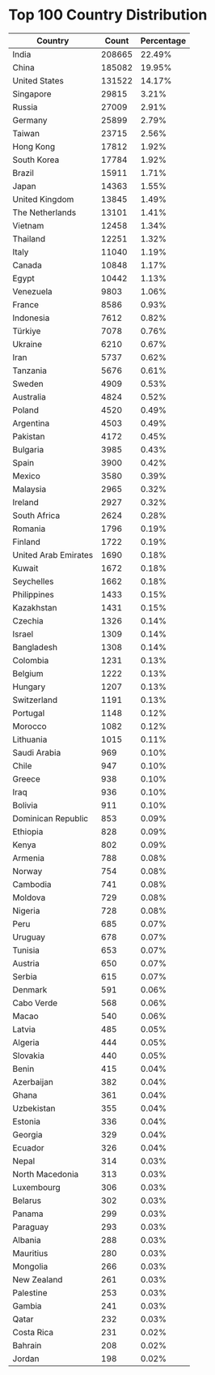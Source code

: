# Top 100 Country Distribution
| Country | Count | Percentage |
|----|----|----|
| India | 208665 | 22.49% |
| China | 185082 | 19.95% |
| United States | 131522 | 14.17% |
| Singapore | 29815 | 3.21% |
| Russia | 27009 | 2.91% |
| Germany | 25899 | 2.79% |
| Taiwan | 23715 | 2.56% |
| Hong Kong | 17812 | 1.92% |
| South Korea | 17784 | 1.92% |
| Brazil | 15911 | 1.71% |
| Japan | 14363 | 1.55% |
| United Kingdom | 13845 | 1.49% |
| The Netherlands | 13101 | 1.41% |
| Vietnam | 12458 | 1.34% |
| Thailand | 12251 | 1.32% |
| Italy | 11040 | 1.19% |
| Canada | 10848 | 1.17% |
| Egypt | 10442 | 1.13% |
| Venezuela | 9803 | 1.06% |
| France | 8586 | 0.93% |
| Indonesia | 7612 | 0.82% |
| Türkiye | 7078 | 0.76% |
| Ukraine | 6210 | 0.67% |
| Iran | 5737 | 0.62% |
| Tanzania | 5676 | 0.61% |
| Sweden | 4909 | 0.53% |
| Australia | 4824 | 0.52% |
| Poland | 4520 | 0.49% |
| Argentina | 4503 | 0.49% |
| Pakistan | 4172 | 0.45% |
| Bulgaria | 3985 | 0.43% |
| Spain | 3900 | 0.42% |
| Mexico | 3580 | 0.39% |
| Malaysia | 2965 | 0.32% |
| Ireland | 2927 | 0.32% |
| South Africa | 2624 | 0.28% |
| Romania | 1796 | 0.19% |
| Finland | 1722 | 0.19% |
| United Arab Emirates | 1690 | 0.18% |
| Kuwait | 1672 | 0.18% |
| Seychelles | 1662 | 0.18% |
| Philippines | 1433 | 0.15% |
| Kazakhstan | 1431 | 0.15% |
| Czechia | 1326 | 0.14% |
| Israel | 1309 | 0.14% |
| Bangladesh | 1308 | 0.14% |
| Colombia | 1231 | 0.13% |
| Belgium | 1222 | 0.13% |
| Hungary | 1207 | 0.13% |
| Switzerland | 1191 | 0.13% |
| Portugal | 1148 | 0.12% |
| Morocco | 1082 | 0.12% |
| Lithuania | 1015 | 0.11% |
| Saudi Arabia | 969 | 0.10% |
| Chile | 947 | 0.10% |
| Greece | 938 | 0.10% |
| Iraq | 936 | 0.10% |
| Bolivia | 911 | 0.10% |
| Dominican Republic | 853 | 0.09% |
| Ethiopia | 828 | 0.09% |
| Kenya | 802 | 0.09% |
| Armenia | 788 | 0.08% |
| Norway | 754 | 0.08% |
| Cambodia | 741 | 0.08% |
| Moldova | 729 | 0.08% |
| Nigeria | 728 | 0.08% |
| Peru | 685 | 0.07% |
| Uruguay | 678 | 0.07% |
| Tunisia | 653 | 0.07% |
| Austria | 650 | 0.07% |
| Serbia | 615 | 0.07% |
| Denmark | 591 | 0.06% |
| Cabo Verde | 568 | 0.06% |
| Macao | 540 | 0.06% |
| Latvia | 485 | 0.05% |
| Algeria | 444 | 0.05% |
| Slovakia | 440 | 0.05% |
| Benin | 415 | 0.04% |
| Azerbaijan | 382 | 0.04% |
| Ghana | 361 | 0.04% |
| Uzbekistan | 355 | 0.04% |
| Estonia | 336 | 0.04% |
| Georgia | 329 | 0.04% |
| Ecuador | 326 | 0.04% |
| Nepal | 314 | 0.03% |
| North Macedonia | 313 | 0.03% |
| Luxembourg | 306 | 0.03% |
| Belarus | 302 | 0.03% |
| Panama | 299 | 0.03% |
| Paraguay | 293 | 0.03% |
| Albania | 288 | 0.03% |
| Mauritius | 280 | 0.03% |
| Mongolia | 266 | 0.03% |
| New Zealand | 261 | 0.03% |
| Palestine | 253 | 0.03% |
| Gambia | 241 | 0.03% |
| Qatar | 232 | 0.03% |
| Costa Rica | 231 | 0.02% |
| Bahrain | 208 | 0.02% |
| Jordan | 198 | 0.02% |

